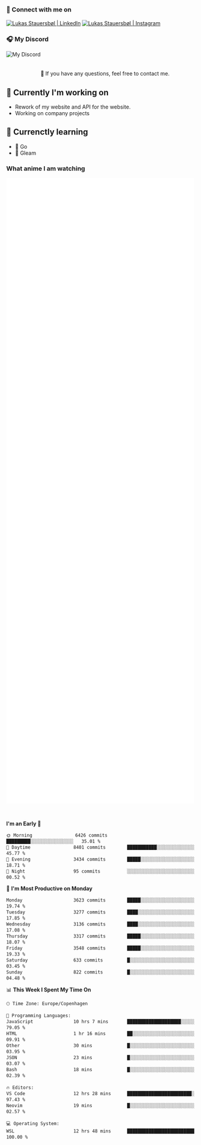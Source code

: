 ### 🔗 Connect with me on
<a href="https://www.instagram.com/lukas_stauersbol" target="_blank"><img align="center" src="https://raw.githubusercontent.com/stauersbol/stauersbol/main/images/instagram.svg" alt="Lukas Stauersbøl | LinkedIn" width="30px"/></a>
<a href="https://www.linkedin.com/in/lukas-stauersbol/" target="_blank"><img align="center" src="https://raw.githubusercontent.com/stauersbol/stauersbol/main/images/linkedin.svg" alt="Lukas Stauersbøl | Instagram" width="30px"/></a>

<p align="center">
 <h3>🎧 My Discord</h3>
 <img align="left" height="55px" src="https://discord.c99.nl/widget/theme-2/147806323323568128.png" alt="My Discord" />
</p>

<br/>
<br/>
<br/>
💬 If you have any questions, feel free to contact me.

## 🔭 Currently I'm working on
- Rework of my website and API for the website.
- Working on company projects
 
## 🌱 Currenctly learning
- 💙 Go
- 💜 Gleam

### What anime I am watching
<a href="https://anilist.co/user/slashiy/" align="center"><img align="center" width="500px" src="metrics.plugin.personal.anilist.svg" /></a>

<br/>

<!--START_SECTION:waka-->
**I'm an Early 🐤** 

```text
🌞 Morning                6426 commits        █████████░░░░░░░░░░░░░░░░   35.01 % 
🌆 Daytime                8401 commits        ███████████░░░░░░░░░░░░░░   45.77 % 
🌃 Evening                3434 commits        █████░░░░░░░░░░░░░░░░░░░░   18.71 % 
🌙 Night                  95 commits          ░░░░░░░░░░░░░░░░░░░░░░░░░   00.52 % 
```
📅 **I'm Most Productive on Monday** 

```text
Monday                   3623 commits        █████░░░░░░░░░░░░░░░░░░░░   19.74 % 
Tuesday                  3277 commits        ████░░░░░░░░░░░░░░░░░░░░░   17.85 % 
Wednesday                3136 commits        ████░░░░░░░░░░░░░░░░░░░░░   17.08 % 
Thursday                 3317 commits        █████░░░░░░░░░░░░░░░░░░░░   18.07 % 
Friday                   3548 commits        █████░░░░░░░░░░░░░░░░░░░░   19.33 % 
Saturday                 633 commits         █░░░░░░░░░░░░░░░░░░░░░░░░   03.45 % 
Sunday                   822 commits         █░░░░░░░░░░░░░░░░░░░░░░░░   04.48 % 
```


📊 **This Week I Spent My Time On** 

```text
🕑︎ Time Zone: Europe/Copenhagen

💬 Programming Languages: 
JavaScript               10 hrs 7 mins       ████████████████████░░░░░   79.05 % 
HTML                     1 hr 16 mins        ██░░░░░░░░░░░░░░░░░░░░░░░   09.91 % 
Other                    30 mins             █░░░░░░░░░░░░░░░░░░░░░░░░   03.95 % 
JSON                     23 mins             █░░░░░░░░░░░░░░░░░░░░░░░░   03.07 % 
Bash                     18 mins             █░░░░░░░░░░░░░░░░░░░░░░░░   02.39 % 

🔥 Editors: 
VS Code                  12 hrs 28 mins      ████████████████████████░   97.43 % 
Neovim                   19 mins             █░░░░░░░░░░░░░░░░░░░░░░░░   02.57 % 

💻 Operating System: 
WSL                      12 hrs 48 mins      █████████████████████████   100.00 % 
```


<!--END_SECTION:waka-->
